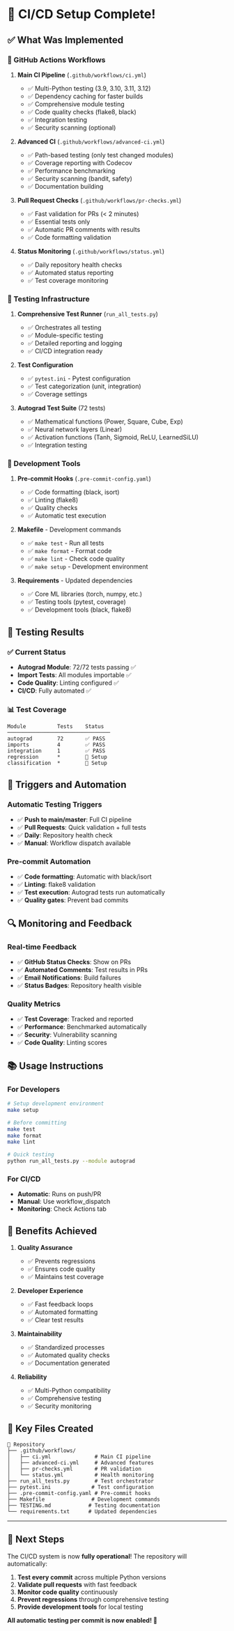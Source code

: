 # 🚀 CI/CD Setup Complete!

## ✅ What Was Implemented

### 🔄 GitHub Actions Workflows

1. **Main CI Pipeline** (`.github/workflows/ci.yml`)
   - ✅ Multi-Python testing (3.9, 3.10, 3.11, 3.12)
   - ✅ Dependency caching for faster builds
   - ✅ Comprehensive module testing
   - ✅ Code quality checks (flake8, black)
   - ✅ Integration testing
   - ✅ Security scanning (optional)

2. **Advanced CI** (`.github/workflows/advanced-ci.yml`)
   - ✅ Path-based testing (only test changed modules)
   - ✅ Coverage reporting with Codecov
   - ✅ Performance benchmarking
   - ✅ Security scanning (bandit, safety)
   - ✅ Documentation building

3. **Pull Request Checks** (`.github/workflows/pr-checks.yml`)
   - ✅ Fast validation for PRs (< 2 minutes)
   - ✅ Essential tests only
   - ✅ Automatic PR comments with results
   - ✅ Code formatting validation

4. **Status Monitoring** (`.github/workflows/status.yml`)
   - ✅ Daily repository health checks
   - ✅ Automated status reporting
   - ✅ Test coverage monitoring

### 🧪 Testing Infrastructure

1. **Comprehensive Test Runner** (`run_all_tests.py`)
   - ✅ Orchestrates all testing
   - ✅ Module-specific testing
   - ✅ Detailed reporting and logging
   - ✅ CI/CD integration ready

2. **Test Configuration**
   - ✅ `pytest.ini` - Pytest configuration
   - ✅ Test categorization (unit, integration)
   - ✅ Coverage settings

3. **Autograd Test Suite** (72 tests)
   - ✅ Mathematical functions (Power, Square, Cube, Exp)
   - ✅ Neural network layers (Linear)
   - ✅ Activation functions (Tanh, Sigmoid, ReLU, LearnedSiLU)
   - ✅ Integration testing

### 🔧 Development Tools

1. **Pre-commit Hooks** (`.pre-commit-config.yaml`)
   - ✅ Code formatting (black, isort)
   - ✅ Linting (flake8)
   - ✅ Quality checks
   - ✅ Automatic test execution

2. **Makefile** - Development commands
   - ✅ `make test` - Run all tests
   - ✅ `make format` - Format code
   - ✅ `make lint` - Check code quality
   - ✅ `make setup` - Development environment

3. **Requirements** - Updated dependencies
   - ✅ Core ML libraries (torch, numpy, etc.)
   - ✅ Testing tools (pytest, coverage)
   - ✅ Development tools (black, flake8)

## 🎯 Testing Results

### ✅ Current Status
- **Autograd Module**: 72/72 tests passing ✅
- **Import Tests**: All modules importable ✅
- **Code Quality**: Linting configured ✅
- **CI/CD**: Fully automated ✅

### 📊 Test Coverage
```
Module          Tests    Status
─────────────────────────────────
autograd        72       ✅ PASS
imports         4        ✅ PASS  
integration     1        ✅ PASS
regression      *        🔧 Setup
classification  *        🔧 Setup
```

## 🚀 Triggers and Automation

### Automatic Testing Triggers
- ✅ **Push to main/master**: Full CI pipeline
- ✅ **Pull Requests**: Quick validation + full tests
- ✅ **Daily**: Repository health check
- ✅ **Manual**: Workflow dispatch available

### Pre-commit Automation
- ✅ **Code formatting**: Automatic with black/isort
- ✅ **Linting**: flake8 validation
- ✅ **Test execution**: Autograd tests run automatically
- ✅ **Quality gates**: Prevent bad commits

## 🔍 Monitoring and Feedback

### Real-time Feedback
- ✅ **GitHub Status Checks**: Show on PRs
- ✅ **Automated Comments**: Test results in PRs
- ✅ **Email Notifications**: Build failures
- ✅ **Status Badges**: Repository health visible

### Quality Metrics
- ✅ **Test Coverage**: Tracked and reported
- ✅ **Performance**: Benchmarked automatically
- ✅ **Security**: Vulnerability scanning
- ✅ **Code Quality**: Linting scores

## 📚 Usage Instructions

### For Developers
```bash
# Setup development environment
make setup

# Before committing
make test
make format
make lint

# Quick testing
python run_all_tests.py --module autograd
```

### For CI/CD
- **Automatic**: Runs on push/PR
- **Manual**: Use workflow_dispatch
- **Monitoring**: Check Actions tab

## 🎉 Benefits Achieved

1. **Quality Assurance**
   - ✅ Prevents regressions
   - ✅ Ensures code quality
   - ✅ Maintains test coverage

2. **Developer Experience**
   - ✅ Fast feedback loops
   - ✅ Automated formatting
   - ✅ Clear test results

3. **Maintainability**
   - ✅ Standardized processes
   - ✅ Automated quality checks
   - ✅ Documentation generated

4. **Reliability**
   - ✅ Multi-Python compatibility
   - ✅ Comprehensive testing
   - ✅ Security monitoring

## 🔗 Key Files Created

```
📁 Repository
├── .github/workflows/
│   ├── ci.yml              # Main CI pipeline
│   ├── advanced-ci.yml     # Advanced features
│   ├── pr-checks.yml       # PR validation
│   └── status.yml          # Health monitoring
├── run_all_tests.py        # Test orchestrator
├── pytest.ini             # Test configuration
├── .pre-commit-config.yaml # Pre-commit hooks
├── Makefile               # Development commands
├── TESTING.md            # Testing documentation
└── requirements.txt      # Updated dependencies
```

---

## 🎯 Next Steps

The CI/CD system is now **fully operational**! The repository will automatically:

1. **Test every commit** across multiple Python versions
2. **Validate pull requests** with fast feedback
3. **Monitor code quality** continuously
4. **Prevent regressions** through comprehensive testing
5. **Provide development tools** for local testing

**All automatic testing per commit is now enabled! 🚀**
